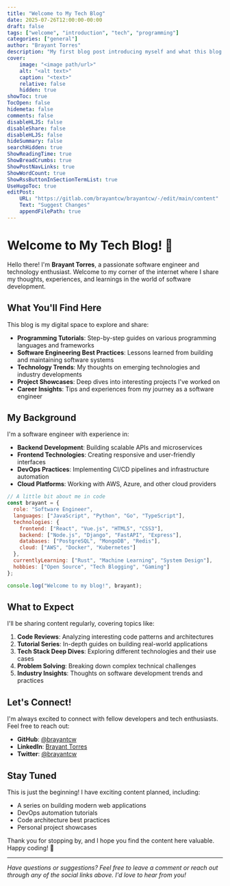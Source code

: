 ```yaml
---
title: "Welcome to My Tech Blog"
date: 2025-07-26T12:00:00-00:00
draft: false
tags: ["welcome", "introduction", "tech", "programming"]
categories: ["general"]
author: "Brayant Torres"
description: "My first blog post introducing myself and what this blog is about"
cover:
    image: "<image path/url>"
    alt: "<alt text>"
    caption: "<text>"
    relative: false
    hidden: true
showToc: true
TocOpen: false
hidemeta: false
comments: false
disableHLJS: false
disableShare: false
disableHLJS: false
hideSummary: false
searchHidden: true
ShowReadingTime: true
ShowBreadCrumbs: true
ShowPostNavLinks: true
ShowWordCount: true
ShowRssButtonInSectionTermList: true
UseHugoToc: true
editPost:
    URL: "https://gitlab.com/brayantcw/brayantcw/-/edit/main/content"
    Text: "Suggest Changes"
    appendFilePath: true
---
```


# Welcome to My Tech Blog! 👋

Hello there! I'm **Brayant Torres**, a passionate software engineer and technology enthusiast. Welcome to my corner of the internet where I share my thoughts, experiences, and learnings in the world of software development.

## What You'll Find Here

This blog is my digital space to explore and share:

- **Programming Tutorials**: Step-by-step guides on various programming languages and frameworks
- **Software Engineering Best Practices**: Lessons learned from building and maintaining software systems
- **Technology Trends**: My thoughts on emerging technologies and industry developments
- **Project Showcases**: Deep dives into interesting projects I've worked on
- **Career Insights**: Tips and experiences from my journey as a software engineer

## My Background

I'm a software engineer with experience in:

- **Backend Development**: Building scalable APIs and microservices
- **Frontend Technologies**: Creating responsive and user-friendly interfaces
- **DevOps Practices**: Implementing CI/CD pipelines and infrastructure automation
- **Cloud Platforms**: Working with AWS, Azure, and other cloud providers

```javascript
// A little bit about me in code
const brayant = {
  role: "Software Engineer",
  languages: ["JavaScript", "Python", "Go", "TypeScript"],
  technologies: {
    frontend: ["React", "Vue.js", "HTML5", "CSS3"],
    backend: ["Node.js", "Django", "FastAPI", "Express"],
    databases: ["PostgreSQL", "MongoDB", "Redis"],
    cloud: ["AWS", "Docker", "Kubernetes"]
  },
  currentlyLearning: ["Rust", "Machine Learning", "System Design"],
  hobbies: ["Open Source", "Tech Blogging", "Gaming"]
};

console.log("Welcome to my blog!", brayant);
```

## What to Expect

I'll be sharing content regularly, covering topics like:

1. **Code Reviews**: Analyzing interesting code patterns and architectures
2. **Tutorial Series**: In-depth guides on building real-world applications
3. **Tech Stack Deep Dives**: Exploring different technologies and their use cases
4. **Problem Solving**: Breaking down complex technical challenges
5. **Industry Insights**: Thoughts on software development trends and practices

## Let's Connect!

I'm always excited to connect with fellow developers and tech enthusiasts. Feel free to reach out:

- **GitHub**: [@brayantcw](https://github.com/brayantcw)
- **LinkedIn**: [Brayant Torres](https://linkedin.com/in/brayant-torres)
- **Twitter**: [@brayantcw](https://twitter.com/brayantcw)

## Stay Tuned

This is just the beginning! I have exciting content planned, including:

- A series on building modern web applications
- DevOps automation tutorials
- Code architecture best practices
- Personal project showcases

Thank you for stopping by, and I hope you find the content here valuable. Happy coding! 🚀

---

*Have questions or suggestions? Feel free to leave a comment or reach out through any of the social links above. I'd love to hear from you!*